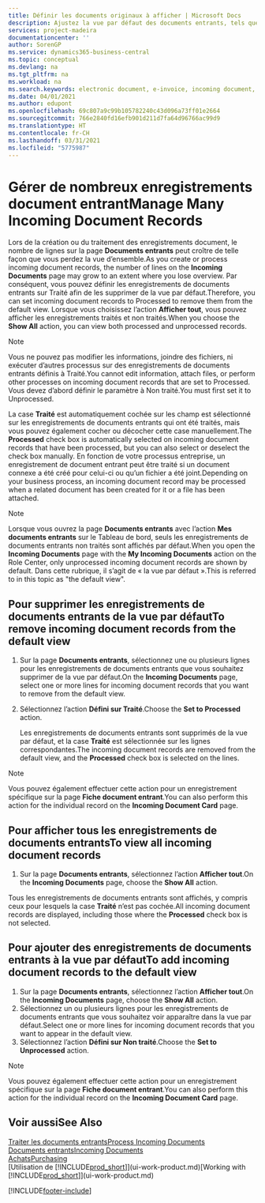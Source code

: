 ```yaml
---
title: Définir les documents originaux à afficher | Microsoft Docs
description: Ajustez la vue par défaut des documents entrants, tels que des factures électroniques, afin d’améliorer votre vue d’ensemble des enregistrements traités et non-traités.
services: project-madeira
documentationcenter: ''
author: SorenGP
ms.service: dynamics365-business-central
ms.topic: conceptual
ms.devlang: na
ms.tgt_pltfrm: na
ms.workload: na
ms.search.keywords: electronic document, e-invoice, incoming document, OCR, ecommerce, document exchange, import invoice
ms.date: 04/01/2021
ms.author: edupont
ms.openlocfilehash: 69c807a9c99b105782240c43d096a73ff01e2664
ms.sourcegitcommit: 766e2840fd16efb901d211d7fa64d96766ac99d9
ms.translationtype: HT
ms.contentlocale: fr-CH
ms.lasthandoff: 03/31/2021
ms.locfileid: "5775987"
---
```

# <a name="manage-many-incoming-document-records"></a><span data-ttu-id="18390-103">Gérer de nombreux enregistrements document entrant</span><span class="sxs-lookup"><span data-stu-id="18390-103">Manage Many Incoming Document Records</span></span>
<span data-ttu-id="18390-104">Lors de la création ou du traitement des enregistrements document, le nombre de lignes sur la page **Documents entrants** peut croître de telle façon que vous perdez la vue d’ensemble.</span><span class="sxs-lookup"><span data-stu-id="18390-104">As you create or process incoming document records, the number of lines on the **Incoming Documents** page may grow to an extent where you lose overview.</span></span> <span data-ttu-id="18390-105">Par conséquent, vous pouvez définir les enregistrements de documents entrants sur Traité afin de les supprimer de la vue par défaut.</span><span class="sxs-lookup"><span data-stu-id="18390-105">Therefore, you can set incoming document records to Processed to remove them from the default view.</span></span> <span data-ttu-id="18390-106">Lorsque vous choisissez l’action **Afficher tout**, vous pouvez afficher les enregistrements traités et non traités.</span><span class="sxs-lookup"><span data-stu-id="18390-106">When you choose the **Show All** action, you can view both processed and unprocessed records.</span></span>

> [!NOTE]  
>   <span data-ttu-id="18390-107">Vous ne pouvez pas modifier les informations, joindre des fichiers, ni exécuter d’autres processus sur des enregistrements de documents entrants définis à Traité.</span><span class="sxs-lookup"><span data-stu-id="18390-107">You cannot edit information, attach files, or perform other processes on incoming document records that are set to Processed.</span></span> <span data-ttu-id="18390-108">Vous devez d’abord définir le paramètre à Non traité.</span><span class="sxs-lookup"><span data-stu-id="18390-108">You must first set it to Unprocessed.</span></span>

<span data-ttu-id="18390-109">La case **Traité** est automatiquement cochée sur les champ est sélectionné sur les enregistrements de documents entrants qui ont été traités, mais vous pouvez également cocher ou décocher cette case manuellement.</span><span class="sxs-lookup"><span data-stu-id="18390-109">The **Processed** check box is automatically selected on incoming document records that have been processed, but you can also select or deselect the check box manually.</span></span> <span data-ttu-id="18390-110">En fonction de votre processus entreprise, un enregistrement de document entrant peut être traité si un document connexe a été créé pour celui-ci ou qu’un fichier a été joint.</span><span class="sxs-lookup"><span data-stu-id="18390-110">Depending on your business process, an incoming document record may be processed when a related document has been created for it or a file has been attached.</span></span>

> [!NOTE]  
>   <span data-ttu-id="18390-111">Lorsque vous ouvrez la page **Documents entrants** avec l’action **Mes documents entrants** sur le Tableau de bord, seuls les enregistrements de documents entrants non traités sont affichés par défaut.</span><span class="sxs-lookup"><span data-stu-id="18390-111">When you open the **Incoming Documents** page with the **My Incoming Documents** action on the Role Center, only unprocessed incoming document records are shown by default.</span></span> <span data-ttu-id="18390-112">Dans cette rubrique, il s’agit de « la vue par défaut ».</span><span class="sxs-lookup"><span data-stu-id="18390-112">This is referred to in this topic as "the default view".</span></span>

## <a name="to-remove-incoming-document-records-from-the-default-view"></a><span data-ttu-id="18390-113">Pour supprimer les enregistrements de documents entrants de la vue par défaut</span><span class="sxs-lookup"><span data-stu-id="18390-113">To remove incoming document records from the default view</span></span>
1. <span data-ttu-id="18390-114">Sur la page **Documents entrants**, sélectionnez une ou plusieurs lignes pour les enregistrements de documents entrants que vous souhaitez supprimer de la vue par défaut.</span><span class="sxs-lookup"><span data-stu-id="18390-114">On the **Incoming Documents** page, select one or more lines for incoming document records that you want to remove from the default view.</span></span>
2. <span data-ttu-id="18390-115">Sélectionnez l’action **Défini sur Traité**.</span><span class="sxs-lookup"><span data-stu-id="18390-115">Choose the **Set to Processed** action.</span></span>

    <span data-ttu-id="18390-116">Les enregistrements de documents entrants sont supprimés de la vue par défaut, et la case **Traité** est sélectionnée sur les lignes correspondantes.</span><span class="sxs-lookup"><span data-stu-id="18390-116">The incoming document records are removed from the default view, and the **Processed** check box is selected on the lines.</span></span>

> [!NOTE]  
>   <span data-ttu-id="18390-117">Vous pouvez également effectuer cette action pour un enregistrement spécifique sur la page **Fiche document entrant**.</span><span class="sxs-lookup"><span data-stu-id="18390-117">You can also perform this action for the individual record on the **Incoming Document Card** page.</span></span>

## <a name="to-view-all-incoming-document-records"></a><span data-ttu-id="18390-118">Pour afficher tous les enregistrements de documents entrants</span><span class="sxs-lookup"><span data-stu-id="18390-118">To view all incoming document records</span></span>
1. <span data-ttu-id="18390-119">Sur la page **Documents entrants**, sélectionnez l’action **Afficher tout**.</span><span class="sxs-lookup"><span data-stu-id="18390-119">On the **Incoming Documents** page, choose the **Show All** action.</span></span>

<span data-ttu-id="18390-120">Tous les enregistrements de documents entrants sont affichés, y compris ceux pour lesquels la case **Traité** n’est pas cochée.</span><span class="sxs-lookup"><span data-stu-id="18390-120">All incoming document records are displayed, including those where the **Processed** check box is not selected.</span></span>

## <a name="to-add-incoming-document-records-to-the-default-view"></a><span data-ttu-id="18390-121">Pour ajouter des enregistrements de documents entrants à la vue par défaut</span><span class="sxs-lookup"><span data-stu-id="18390-121">To add incoming document records to the default view</span></span>
1. <span data-ttu-id="18390-122">Sur la page **Documents entrants**, sélectionnez l’action **Afficher tout**.</span><span class="sxs-lookup"><span data-stu-id="18390-122">On the **Incoming Documents** page, choose the **Show All** action.</span></span>
2. <span data-ttu-id="18390-123">Sélectionnez un ou plusieurs lignes pour les enregistrements de documents entrants que vous souhaitez voir apparaître dans la vue par défaut.</span><span class="sxs-lookup"><span data-stu-id="18390-123">Select one or more lines for incoming document records that you want to appear in the default view.</span></span>
3. <span data-ttu-id="18390-124">Sélectionnez l’action **Défini sur Non traité**.</span><span class="sxs-lookup"><span data-stu-id="18390-124">Choose the **Set to Unprocessed** action.</span></span>  

> [!NOTE]  
>   <span data-ttu-id="18390-125">Vous pouvez également effectuer cette action pour un enregistrement spécifique sur la page **Fiche document entrant**.</span><span class="sxs-lookup"><span data-stu-id="18390-125">You can also perform this action for the individual record on the **Incoming Document Card** page.</span></span>

## <a name="see-also"></a><span data-ttu-id="18390-126">Voir aussi</span><span class="sxs-lookup"><span data-stu-id="18390-126">See Also</span></span>
[<span data-ttu-id="18390-127">Traiter les documents entrants</span><span class="sxs-lookup"><span data-stu-id="18390-127">Process Incoming Documents</span></span>](across-process-income-documents.md)  
[<span data-ttu-id="18390-128">Documents entrants</span><span class="sxs-lookup"><span data-stu-id="18390-128">Incoming Documents</span></span>](across-income-documents.md)  
[<span data-ttu-id="18390-129">Achats</span><span class="sxs-lookup"><span data-stu-id="18390-129">Purchasing</span></span>](purchasing-manage-purchasing.md)  
<span data-ttu-id="18390-130">[Utilisation de [!INCLUDE[prod_short](includes/prod_short.md)]](ui-work-product.md)</span><span class="sxs-lookup"><span data-stu-id="18390-130">[Working with [!INCLUDE[prod_short](includes/prod_short.md)]](ui-work-product.md)</span></span>


[!INCLUDE[footer-include](includes/footer-banner.md)]